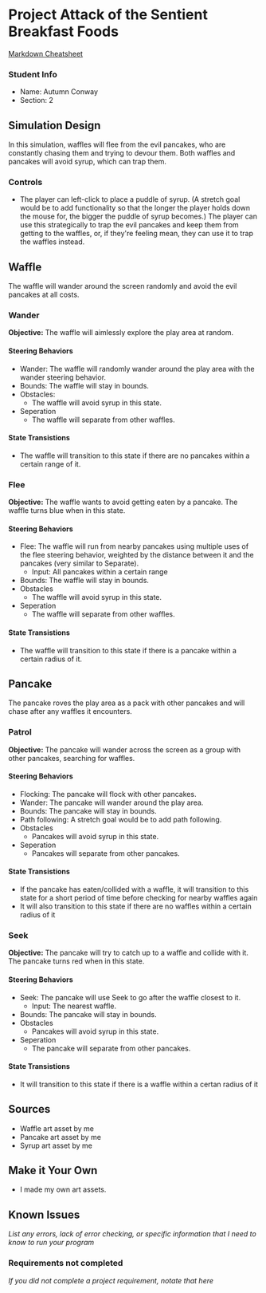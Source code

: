 # Project Attack of the Sentient Breakfast Foods

[Markdown Cheatsheet](https://github.com/adam-p/markdown-here/wiki/Markdown-Here-Cheatsheet)


### Student Info

-   Name: Autumn Conway
-   Section: 2

## Simulation Design

In this simulation, waffles will flee from the evil pancakes, who are constantly chasing them and trying to devour them. Both waffles and pancakes will avoid syrup, which can trap them.

### Controls

- The player can left-click to place a puddle of syrup. (A stretch goal would be to add functionality so that the longer the player holds down the mouse for, the bigger the puddle of syrup becomes.) The player can use this strategically to trap the evil pancakes and keep them from getting to the waffles, or, if they're feeling mean, they can use it to trap the waffles instead.

## Waffle

The waffle will wander around the screen randomly and avoid the evil pancakes at all costs.

### Wander

**Objective:** The waffle will aimlessly explore the play area at random.

#### Steering Behaviors

- Wander: The waffle will randomly wander around the play area with the wander steering behavior.
- Bounds: The waffle will stay in bounds.
- Obstacles:
    - The waffle will avoid syrup in this state.
- Seperation
    - The waffle will separate from other waffles.
   
#### State Transistions

- The waffle will transition to this state if there are no pancakes within a certain range of it.
   
### Flee

**Objective:** The waffle wants to avoid getting eaten by a pancake. The waffle turns blue when in this state.

#### Steering Behaviors

- Flee: The waffle will run from nearby pancakes using multiple uses of the flee steering behavior, weighted by the distance between it and the pancakes (very similar to Separate).
    - Input: All pancakes within a certain range
- Bounds: The waffle will stay in bounds.
- Obstacles
    - The waffle will avoid syrup in this state.
- Seperation
    - The waffle will separate from other waffles.
   
#### State Transistions

- The waffle will transition to this state if there is a pancake within a certain radius of it.

## Pancake

The pancake roves the play area as a pack with other pancakes and will chase after any waffles it encounters.

### Patrol

**Objective:** The pancake will wander across the screen as a group with other pancakes, searching for waffles.

#### Steering Behaviors

- Flocking: The pancake will flock with other pancakes.
- Wander: The pancake will wander around the play area.
- Bounds: The pancake will stay in bounds.
- Path following: A stretch goal would be to add path following.
- Obstacles
    - Pancakes will avoid syrup in this state.
- Seperation
    - Pancakes will separate from other pancakes.
   
#### State Transistions

- If the pancake has eaten/collided with a waffle, it will transition to this state for a short period of time before checking for nearby waffles again
- It will also transition to this state if there are no waffles within a certain radius of it
   
### Seek

**Objective:** The pancake will try to catch up to a waffle and collide with it. The pancake turns red when in this state.

#### Steering Behaviors

- Seek: The pancake will use Seek to go after the waffle closest to it.
    - Input: The nearest waffle. 
- Bounds: The pancake will stay in bounds.
- Obstacles
    - Pancakes will avoid syrup in this state.
- Seperation
    - The pancake will separate from other pancakes.

#### State Transistions

- It will transition to this state if there is a waffle within a certan radius of it

## Sources

-   Waffle art asset by me
-   Pancake art asset by me
-   Syrup art asset by me

## Make it Your Own

- I made my own art assets.

## Known Issues

_List any errors, lack of error checking, or specific information that I need to know to run your program_

### Requirements not completed

_If you did not complete a project requirement, notate that here_

